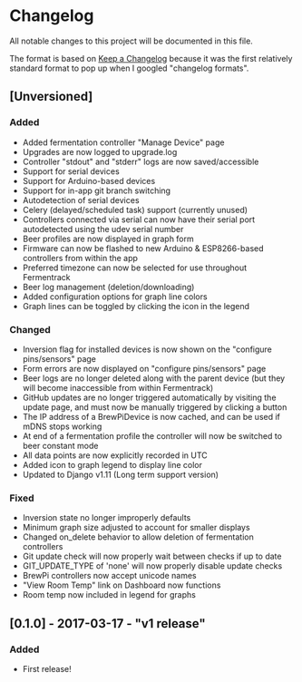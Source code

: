# Changelog
All notable changes to this project will be documented in this file.

The format is based on [Keep a Changelog](http://keepachangelog.com/) because it was the first relatively standard format to pop up when I googled "changelog formats".


## [Unversioned]
### Added
- Added fermentation controller "Manage Device" page
- Upgrades are now logged to upgrade.log
- Controller "stdout" and "stderr" logs are now saved/accessible
- Support for serial devices
- Support for Arduino-based devices
- Support for in-app git branch switching
- Autodetection of serial devices
- Celery (delayed/scheduled task) support (currently unused)
- Controllers connected via serial can now have their serial port autodetected using the udev serial number 
- Beer profiles are now displayed in graph form
- Firmware can now be flashed to new Arduino & ESP8266-based controllers from within the app
- Preferred timezone can now be selected for use throughout Fermentrack
- Beer log management (deletion/downloading)
- Added configuration options for graph line colors
- Graph lines can be toggled by clicking the icon in the legend

### Changed
- Inversion flag for installed devices is now shown on the "configure pins/sensors" page
- Form errors are now displayed on "configure pins/sensors" page
- Beer logs are no longer deleted along with the parent device (but they will become inaccessible from within Fermentrack)
- GitHub updates are no longer triggered automatically by visiting the update page, and must now be manually triggered by clicking a button
- The IP address of a BrewPiDevice is now cached, and can be used if mDNS stops working
- At end of a fermentation profile the controller will now be switched to beer constant mode
- All data points are now explicitly recorded in UTC
- Added icon to graph legend to display line color
- Updated to Django v1.11 (Long term support version)

### Fixed
- Inversion state no longer improperly defaults
- Minimum graph size adjusted to account for smaller displays
- Changed on_delete behavior to allow deletion of fermentation controllers
- Git update check will now properly wait between checks if up to date
- GIT_UPDATE_TYPE of 'none' will now properly disable update checks
- BrewPi controllers now accept unicode names
- "View Room Temp" link on Dashboard now functions
- Room temp now included in legend for graphs

## [0.1.0] - 2017-03-17 - "v1 release"
### Added
- First release!
